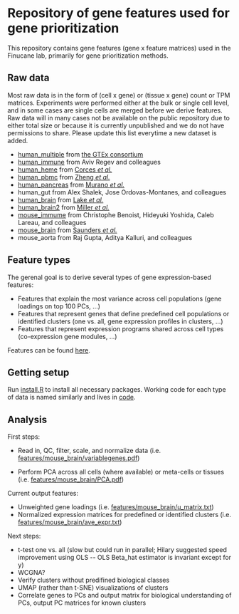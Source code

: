 # Repository of gene features used for gene prioritization

This repository contains gene features (gene x feature matrices) used in the Finucane lab, primarily for gene prioritization methods.

## Raw data

Most raw data is in the form of (cell x gene) or (tissue x gene) count or TPM matrices. Experiments were performed either at the bulk or single cell level, and in some cases are single cells are merged before we derive features. Raw data will in many cases not be available on the public repository due to either total size or because it is currently unpublished and we do not have permissions to share. Please update this list everytime a new dataset is added.

- [human_multiple](https://www.gtexportal.org/home/) from [the GTEx consortium](http://dx.doi.org/10.1038/nature24277)
- [human_immune](https://preview.data.humancellatlas.org) from Aviv Regev and colleagues
- [human_heme](https://www.ncbi.nlm.nih.gov/geo/query/acc.cgi?acc=GSE74246) from [Corces _et al._](https://www.nature.com/articles/ng.3646)
- [human_pbmc](https://support.10xgenomics.com/single-cell-gene-expression/datasets/2.1.0/pbmc8k) from [Zheng _et al._](https://www.nature.com/articles/ncomms14049)
- [human_pancreas](https://www.ncbi.nlm.nih.gov/geo/query/acc.cgi?acc=GSE85241) from [Murano _et al._](https://www.sciencedirect.com/science/article/pii/S2405471216302927)
- human_gut from Alex Shalek, Jose Ordovas-Montanes, and colleagues
- [human_brain](https://www.ncbi.nlm.nih.gov/geo/query/acc.cgi?acc=GSE97930) from [Lake _et al._](http://science.sciencemag.org/content/352/6293/1586)
- [human_brain2](http://www.brainspan.org) from [Miller _et al._](https://www.nature.com/articles/nature13185)
- [mouse_immume](https://www.immgen.org) from Christophe Benoist, Hideyuki Yoshida, Caleb Lareau, and colleagues
- [mouse_brain](http://dropviz.org) from [Saunders _et al._](https://www.biorxiv.org/content/early/2018/04/20/299081)
- mouse_aorta from Raj Gupta, Aditya Kalluri, and colleagues

## Feature types

The gerenal goal is to derive several types of gene expression-based features:

- Features that explain the most variance across cell populations (gene loadings on top 100 PCs, ...)
- Features that represent genes that define predefined cell populations or identified clusters (one vs. all, gene expression profiles in clusters, ...)
- Features that represent expression programs shared across cell types (co-expression gene modules, ...)

Features can be found [here](https://github.com/FinucaneLab/gene_features/tree/master/features).

## Getting setup 

Run [install.R](https://github.com/FinucaneLab/gene_features/tree/master/code/install.R) to install all necessary packages. Working code for each type of data is named similarly and lives in [code](https://github.com/FinucaneLab/gene_features/tree/master/code/).

## Analysis

First steps:
- Read in, QC, filter, scale, and normalize data (i.e. [features/mouse\_brain/variablegenes.pdf](https://github.com/FinucaneLab/gene_features/tree/master/features/mouse_brain/variablegenes.pdf))

- Perform PCA across all cells (where available) or meta-cells or tissues (i.e. [features/mouse\_brain/PCA.pdf](https://github.com/FinucaneLab/gene_features/tree/master/features/mouse_brain/PCA.pdf))

Current output features:
- Unweighted gene loadings (i.e. [features/mouse\_brain/u\_matrix.txt](https://github.com/FinucaneLab/gene_features/tree/master/features/mouse_brain/u_matrix.txt))
- Normalized expression matrices for predefined or identified clusters (i.e. [features/mouse\_brain/ave\_expr.txt](https://github.com/FinucaneLab/gene_features/tree/master/features/mouse_brain/ave_expr.txt))

Next steps:
- t-test one vs. all (slow but could run in parallel; Hilary suggested speed improvement using OLS -- OLS Beta_hat estimator is invariant except for y)
- WCGNA?
- Verify clusters without predifined biological classes
- UMAP (rather than t-SNE) visualizations of clusters
- Correlate genes to PCs and output matrix for biological understanding of PCs, output PC matrices for known clusters

